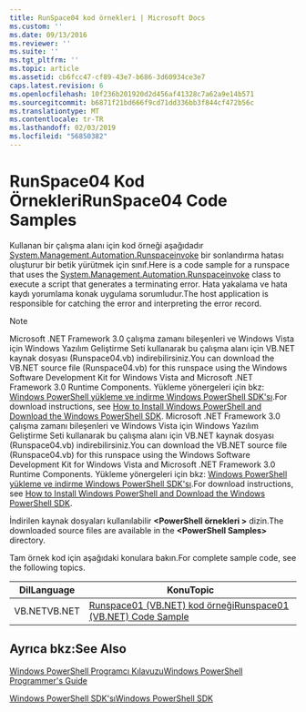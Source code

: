 ```yaml
---
title: RunSpace04 kod örnekleri | Microsoft Docs
ms.custom: ''
ms.date: 09/13/2016
ms.reviewer: ''
ms.suite: ''
ms.tgt_pltfrm: ''
ms.topic: article
ms.assetid: cb6fcc47-cf89-43e7-b686-3d60934ce3e7
caps.latest.revision: 6
ms.openlocfilehash: 10f236b201920d2d456af41328c7a62a9e14b571
ms.sourcegitcommit: b6871f21bd666f9cd71dd336bb3f844cf472b56c
ms.translationtype: MT
ms.contentlocale: tr-TR
ms.lasthandoff: 02/03/2019
ms.locfileid: "56850382"
---
```

# <a name="runspace04-code-samples"></a><span data-ttu-id="412cb-102">RunSpace04 Kod Örnekleri</span><span class="sxs-lookup"><span data-stu-id="412cb-102">RunSpace04 Code Samples</span></span>

<span data-ttu-id="412cb-103">Kullanan bir çalışma alanı için kod örneği aşağıdadır [System.Management.Automation.Runspaceinvoke](/dotnet/api/System.Management.Automation.RunspaceInvoke) bir sonlandırma hatası oluşturur bir betik yürütmek için sınıf.</span><span class="sxs-lookup"><span data-stu-id="412cb-103">Here is a code sample for a runspace that uses the [System.Management.Automation.Runspaceinvoke](/dotnet/api/System.Management.Automation.RunspaceInvoke) class to execute a script that generates a terminating error.</span></span> <span data-ttu-id="412cb-104">Hata yakalama ve hata kaydı yorumlama konak uygulama sorumludur.</span><span class="sxs-lookup"><span data-stu-id="412cb-104">The host application is responsible for catching the error and interpreting the error record.</span></span>

> [!NOTE]
> <span data-ttu-id="412cb-105">Microsoft .NET Framework 3.0 çalışma zamanı bileşenleri ve Windows Vista için Windows Yazılım Geliştirme Seti kullanarak bu çalışma alanı için VB.NET kaynak dosyası (Runspace04.vb) indirebilirsiniz.</span><span class="sxs-lookup"><span data-stu-id="412cb-105">You can download the VB.NET source file (Runspace04.vb) for this runspace using the Windows Software Development Kit for Windows Vista and Microsoft .NET Framework 3.0 Runtime Components.</span></span> <span data-ttu-id="412cb-106">Yükleme yönergeleri için bkz: [Windows PowerShell yükleme ve indirme Windows PowerShell SDK'sı](/powershell/developer/installing-the-windows-powershell-sdk).</span><span class="sxs-lookup"><span data-stu-id="412cb-106">For download instructions, see [How to Install Windows PowerShell and Download the Windows PowerShell SDK](/powershell/developer/installing-the-windows-powershell-sdk).</span></span>
> <span data-ttu-id="412cb-107">Microsoft .NET Framework 3.0 çalışma zamanı bileşenleri ve Windows Vista için Windows Yazılım Geliştirme Seti kullanarak bu çalışma alanı için VB.NET kaynak dosyası (Runspace04.vb) indirebilirsiniz.</span><span class="sxs-lookup"><span data-stu-id="412cb-107">You can download the VB.NET source file (Runspace04.vb) for this runspace using the Windows Software Development Kit for Windows Vista and Microsoft .NET Framework 3.0 Runtime Components.</span></span> <span data-ttu-id="412cb-108">Yükleme yönergeleri için bkz: [Windows PowerShell yükleme ve indirme Windows PowerShell SDK'sı](/powershell/developer/installing-the-windows-powershell-sdk).</span><span class="sxs-lookup"><span data-stu-id="412cb-108">For download instructions, see [How to Install Windows PowerShell and Download the Windows PowerShell SDK](/powershell/developer/installing-the-windows-powershell-sdk).</span></span>
>
> <span data-ttu-id="412cb-109">İndirilen kaynak dosyaları kullanılabilir  **\<PowerShell örnekleri >** dizin.</span><span class="sxs-lookup"><span data-stu-id="412cb-109">The downloaded source files are available in the **\<PowerShell Samples>** directory.</span></span>

<span data-ttu-id="412cb-110">Tam örnek kod için aşağıdaki konulara bakın.</span><span class="sxs-lookup"><span data-stu-id="412cb-110">For complete sample code, see the following topics.</span></span>

|<span data-ttu-id="412cb-111">Dil</span><span class="sxs-lookup"><span data-stu-id="412cb-111">Language</span></span>|<span data-ttu-id="412cb-112">Konu</span><span class="sxs-lookup"><span data-stu-id="412cb-112">Topic</span></span>|
|--------------|-----------|
|<span data-ttu-id="412cb-113">VB.NET</span><span class="sxs-lookup"><span data-stu-id="412cb-113">VB.NET</span></span>|[<span data-ttu-id="412cb-114">Runspace01 (VB.NET) kod örneği</span><span class="sxs-lookup"><span data-stu-id="412cb-114">Runspace01 (VB.NET) Code Sample</span></span>](./runspace01-vb-net-code-sample.md)|

## <a name="see-also"></a><span data-ttu-id="412cb-115">Ayrıca bkz:</span><span class="sxs-lookup"><span data-stu-id="412cb-115">See Also</span></span>

[<span data-ttu-id="412cb-116">Windows PowerShell Programcı Kılavuzu</span><span class="sxs-lookup"><span data-stu-id="412cb-116">Windows PowerShell Programmer's Guide</span></span>](./windows-powershell-programmer-s-guide.md)

[<span data-ttu-id="412cb-117">Windows PowerShell SDK'sı</span><span class="sxs-lookup"><span data-stu-id="412cb-117">Windows PowerShell SDK</span></span>](../windows-powershell-reference.md)